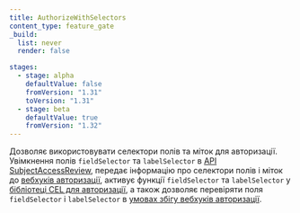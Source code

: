 ```yaml
---
title: AuthorizeWithSelectors
content_type: feature_gate
_build:
  list: never
  render: false

stages:
  - stage: alpha
    defaultValue: false
    fromVersion: "1.31"
    toVersion: "1.31"
  - stage: beta
    defaultValue: true
    fromVersion: "1.32"
---
```


Дозволяє використовувати селектори полів та міток для авторизації. Увімкнення полів `fieldSelector` та `labelSelector` в [API SubjectAccessReview](/docs/reference/kubernetes-api/authorization-resources/subject-access-review-v1/), передає інформацію про селектори полів і міток до [вебхуків авторизації](/docs/reference/access-authn-authz/webhook/), активує функції `fieldSelector` та `labelSelector` у [бібліотеці CEL для авторизації](https://pkg.go.dev/k8s.io/apiserver/pkg/cel/library#AuthzSelectors), а також дозволяє перевіряти поля `fieldSelector` і `labelSelector` в [умовах збігу вебхуків авторизації](/docs/reference/access-authn-authz/authorization/#using-configuration-file-for-authorization).
